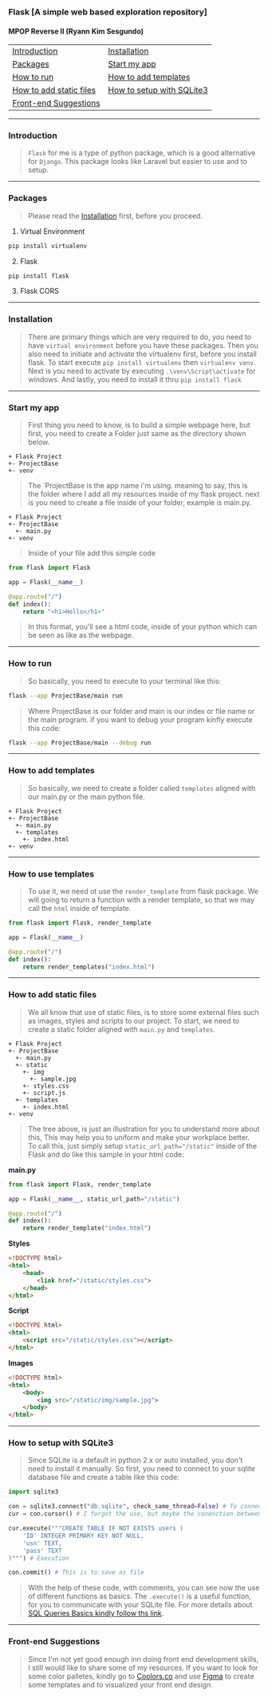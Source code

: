 ### Flask [A simple web based exploration repository]
#### MPOP Reverse II (Ryann Kim Sesgundo)

| | |
|---|---|
| [Introduction](#introduction) | [Installation](#installation) |
| [Packages](#packages) | [Start my app](#start-my-app) |
| [How to run](#how-to-run) | [How to add templates](#how-to-add-templates) |
| [How to add static files](#how-to-add-static-files) | [How to setup with SQLite3](#how-to-setup-with-sqlite3) |
| [Front-end Suggestions](#front-end-suggestions) |

---
### Introduction
> `Flask` for me is a type of python package, which is a good alternative for `Django`. This package looks like Laravel but easier to use and to setup.

---
### Packages
> Please read the [Installation](#installation) first, before you proceed.

1. Virtual Environment
```Bash
pip install virtualenv
```

2. Flask
``` Bash
pip install flask
```

3. Flask CORS

---
### Installation
> There are primary things which are very required to do, you need to have `virtual environment` before you have these packages. Then you also need to initiate and activate the virtualenv first, before you install flask. To start execute `pip install virtualenv` then `virtualenv venv`.  Next is you need to activate by executing `.\venv\Script\activate` for windows. And lastly, you need to install it thru `pip install flask`

---
### Start my app
> First thing you need to know, is to build a simple webpage here, but first, you need to create a Folder just same as the directory shown below.
```
+ Flask Project
+- ProjectBase
+- venv
```
> The `ProjectBase is the app name i'm using. meaning to say, this is the folder where I add all my resources inside of my flask project. next is you need to create a file inside of your folder, example is main.py.
```
+ Flask Project
+- ProjectBase
  +- main.py
+- venv
```

> Inside of your file add this simple code
``` Python
from flask import Flask

app = Flask(__name__)

@app.route("/")
def index():
	return "<h1>Hello</h1>"
```
> In this format, you'll see a html code, inside of your python which can be seen as like as the webpage.

---
### How to run
> So basically, you need to execute to your terminal like this:
``` Bash
flask --app ProjectBase/main run
```
> Where ProjectBase is our folder and main is our index or file name or the main program. if you want to debug your program kinfly execute this code:
``` Bash
flask --app ProjectBase/main --debug run
```

---
### How to add templates
> So basically, we need to create a folder called `templates` aligned with our main.py or the main python file.
```
+ Flask Project
+- ProjectBase
  +- main.py
  +- templates
    +- index.html
+- venv
```
---
### How to use templates
> To use it, we need ot use the `render_template` from flask package. We will going to return a function with a render template, so that we may call the `html` inside of template.
``` Python
from flask import Flask, render_template

app = Flask(__name__)

@app.route("/")
def index():
	return render_templates("index.html")
```
---
### How to add static files
> We all know that use of static files, is to store some external files such as images, styles and scripts to our project. To start, we need to create a static folder aligned with `main.py` and `templates`.

```
+ Flask Project
+- ProjectBase
  +- main.py
  +- static
    +- img
      +- sample.jpg
    +- styles.css
    +- script.js
  +- templates
    +- index.html
+- venv
```

> The tree above, is just an illustration for you to understand more about this, This may help you to uniform and make your workplace better. To call this, just simply setup `static_url_path="/static"` inside of the Flask and do like this sample in your html code:

**main.py**
``` Python
from flask import Flask, render_template

app = Flask(__name__, static_url_path="/static")	

@app.route("/")
def index():
	return render_template("index.html")
```

**Styles**
``` HTML
<!DOCTYPE html>
<html>
	<head>
		<link href="/static/styles.css">
	</head>
</html>
```
**Script**
``` HTML
<!DOCTYPE html>
<html>
	<script src="/static/styles.css"></script>
</html>
```
**Images**
``` HTML
<!DOCTYPE html>
<html>
	<body>
		<img src="/static/img/sample.jpg">
	</body>
</html>
```

---
### How to setup with SQLite3
> Since SQLite is a default in python 2.x or auto installed, you don't need to install it manually. So first, you need to connect to your sqlite database file and create a table like this code:
``` Python
import sqlite3

con = sqlite3.connect("db.sqlite", check_same_thread=False) # To connect, check same thread is used for you to delete some files
cur = con.cursor() # I forgot the use, but maybe the conenction between sqlite connection and your query

cur.execute("""CREATE TABLE IF NOT EXISTS users (
	'ID' INTEGER PRIMARY KEY NOT NULL, 
	'usn' TEXT, 
	'pass' TEXT
)""") # Execution

con.commit() # This is to save as file
```

> With the help of these code, with comments, you can see now the use of different functions as basics. The `.execute()` is a useful function, for you to communicate with your SQLite file. For more details about [SQL Queries Basics kindly follow ths link](https://github.com/RyannKim327/SQL-Samples).

---
### Front-end Suggestions

> Since I'm not yet good enough inn doing front end development skills, I still would like to share some of my resources. If you want to look for some color palletes, kindly go to [Coolors.co](https://coolors.co) and use [Figma](https://figma.com) to create some templates and to visualized your front end design.